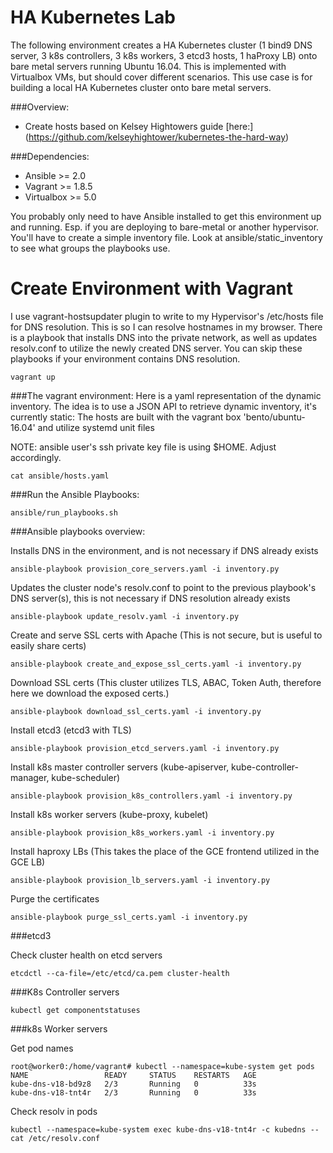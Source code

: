 HA Kubernetes Lab
===================

The following environment creates a HA Kubernetes cluster (1 bind9 DNS server, 3 k8s controllers, 3 k8s workers, 3 etcd3 hosts, 1 haProxy LB) onto bare metal servers running Ubuntu 16.04. This is implemented with Virtualbox VMs, but should cover different scenarios. This use case is for building a local HA Kubernetes cluster onto bare metal servers.

###Overview:
* Create hosts based on Kelsey Hightowers guide [here:] (https://github.com/kelseyhightower/kubernetes-the-hard-way)

###Dependencies:
* Ansible >= 2.0
* Vagrant >= 1.8.5
* Virtualbox >= 5.0

You probably only need to have Ansible installed to get this environment up and running. Esp. if you are deploying to bare-metal or another hypervisor. You'll have to create a simple inventory file. Look at ansible/static_inventory to see what groups the playbooks use.

Create Environment with Vagrant
===============================

I use vagrant-hostsupdater plugin to write to my Hypervisor's /etc/hosts file for DNS resolution. This is so I can resolve hostnames in my browser. There is a playbook that installs DNS into the private network, as well as updates resolv.conf to utilize the newly created DNS server. You can skip these playbooks if your environment contains DNS resolution.
```
vagrant up
```

###The vagrant environment:
Here is a yaml representation of the dynamic inventory. The idea is to use a JSON API to retrieve dynamic inventory, it's currently static:
The hosts are built with the vagrant box 'bento/ubuntu-16.04' and utilize systemd unit files

NOTE: ansible user's ssh private key file is using $HOME. Adjust accordingly.
```
cat ansible/hosts.yaml
```

###Run the Ansible Playbooks:
```
ansible/run_playbooks.sh
```
###Ansible playbooks overview:

Installs DNS in the environment, and is not necessary if DNS already exists
```
ansible-playbook provision_core_servers.yaml -i inventory.py
```

Updates the cluster node's resolv.conf to point to the previous playbook's DNS server(s), this is not necessary if DNS resolution already exists
```
ansible-playbook update_resolv.yaml -i inventory.py
```

Create and serve SSL certs with Apache (This is not secure, but is useful to easily share certs)
```
ansible-playbook create_and_expose_ssl_certs.yaml -i inventory.py
```

Download SSL certs (This cluster utilizes TLS, ABAC, Token Auth, therefore here we download the exposed certs.)
```
ansible-playbook download_ssl_certs.yaml -i inventory.py
```

Install etcd3 (etcd3 with TLS)
```
ansible-playbook provision_etcd_servers.yaml -i inventory.py
```

Install k8s master controller servers (kube-apiserver, kube-controller-manager, kube-scheduler)
```
ansible-playbook provision_k8s_controllers.yaml -i inventory.py
```

Install k8s worker servers (kube-proxy, kubelet)
```
ansible-playbook provision_k8s_workers.yaml -i inventory.py
```

Install haproxy LBs (This takes the place of the GCE frontend utilized in the GCE LB)
```
ansible-playbook provision_lb_servers.yaml -i inventory.py
```

Purge the certificates
```
ansible-playbook purge_ssl_certs.yaml -i inventory.py
```

###etcd3

Check cluster health on etcd servers
```
etcdctl --ca-file=/etc/etcd/ca.pem cluster-health
```
###K8s Controller servers
```
kubectl get componentstatuses
```

###k8s Worker servers

Get pod names
```
root@worker0:/home/vagrant# kubectl --namespace=kube-system get pods
NAME                 READY     STATUS    RESTARTS   AGE
kube-dns-v18-bd9z8   2/3       Running   0          33s
kube-dns-v18-tnt4r   2/3       Running   0          33s
```
Check resolv in pods
```
kubectl --namespace=kube-system exec kube-dns-v18-tnt4r -c kubedns -- cat /etc/resolv.conf
```

